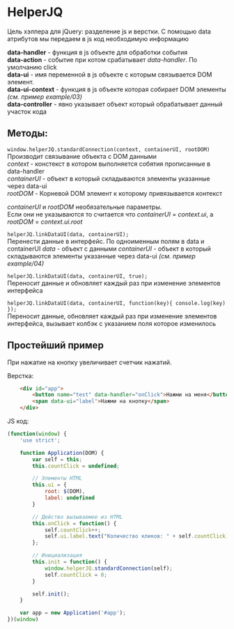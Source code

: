 # HelperJQ

Цель хэлпера для jQuery: разделение js и верстки.
С помощью data атрибутов мы передаем в js код необходимую информацию

**data-handler** - функция в js объекте для обработки события <br />
**data-action** - событие при котом срабатывает _data-handler_. По умолчанию click<br />
**data-ui** - имя переменной в js объекте с которым связывается DOM элемент.<br />
**data-ui-context** - функция в js объекте которая собирает DOM элементы _(см. пример example/03)_<br />
**data-controller** - явно указывает объект который обрабатывает данный участок кода<br />

Методы:
----------

`window.helperJQ.standardConnection(context, containerUI, rootDOM)`<br />
Производит связывание объекта с DOM данными<br />
_context_ - констекст в котором выполняется собятия прописанные в data-handler<br />
_containerUI_ - объект в который складываются элементы указанные через data-ui<br />
_rootDOM_ - Корневой DOM элемент к которому привязывается контекст

_containerUI_ и _rootDOM_ необязательные параметры.<br />
Если они не указываются то считается что _containerUI_ = _context.ui_, а _rootDOM_ = _context.ui.root_

`helperJQ.linkDataUI(data, containerUI);`<br />
Перенести данные в интерфейс. По одноименным полям в data и containerUI 
_data_ - объект с данными
_containerUI_ - объект в который складываются элементы указанные через data-ui
_(см. пример example/04)_
<br />

`helperJQ.linkDataUI(data, containerUI, true);`<br />
Переносит данные и обновляет каждый раз при изменение элементов интерфейса

`helperJQ.linkDataUI(data, containerUI, function(key){
    console.log(key)
});`<br />
Переносит данные, обновляет каждый раз при изменение элементов интерфейса, вызывает колбэк с указанием поля которое изменилось


Простейший пример
----------
При нажатие на кнопку увеличивает счетчик нажатий.

Верстка:

```HTML
    <div id="app">
        <button name="test" data-handler="onClick">Нажми на меня</button>
        <span data-ui="label">Нажми на кнопку</span>
    </div>
```

JS код:

```js
(function(window) {
    'use strict';

    function Application(DOM) {
        var self = this;
        this.countClick = undefined;

        // Элементы HTML
        this.ui = {
            root: $(DOM),
            label: undefined
        }

        // Действо вызываемое из HTML
        this.onClick = function() {
            self.countClick++;
            self.ui.label.text("Количество кликов: " + self.countClick);
        };

        // Инициализация
        this.init = function() {
            window.helperJQ.standardConnection(self);
            self.countClick = 0;
        }

        self.init();
    }

    var app = new Application('#app');
})(window)
```